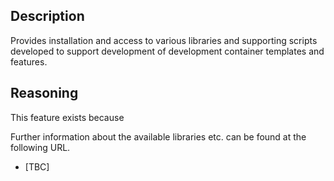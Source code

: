 ## Description

Provides installation and access to various libraries and supporting scripts
developed to support development of development container templates and
features.

## Reasoning

This feature exists because

Further information about the available libraries etc. can be found at the
following URL.

* [TBC]
